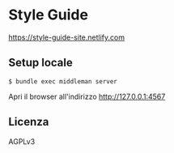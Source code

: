 # Style Guide

https://style-guide-site.netlify.com

## Setup locale

```
$ bundle exec middleman server
```

Apri il browser all'indirizzo http://127.0.0.1:4567

## Licenza

AGPLv3
